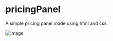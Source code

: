 # pricingPanel
A simple pricing panel made using html and css.

![image](https://github.com/puru52/pricingPanel/assets/133390517/8573f599-8481-49b6-99ee-991554124e1e)
